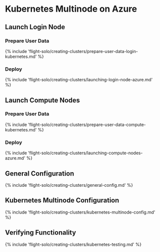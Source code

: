 # Kubernetes Multinode on Azure

## Launch Login Node

### Prepare User Data

{% include 'flight-solo/creating-clusters/prepare-user-data-login-kubernetes.md' %}

### Deploy

{% include 'flight-solo/creating-clusters/launching-login-node-azure.md' %}

## Launch Compute Nodes

### Prepare User Data

{% include 'flight-solo/creating-clusters/prepare-user-data-compute-kubernetes.md' %}

### Deploy

{% include 'flight-solo/creating-clusters/launching-compute-nodes-azure.md' %}

## General Configuration

{% include 'flight-solo/creating-clusters/general-config.md' %}

## Kubernetes Multinode Configuration

{% include 'flight-solo/creating-clusters/kubernetes-multinode-config.md' %}

## Verifying Functionality

{% include 'flight-solo/creating-clusters/kubernetes-testing.md' %}
